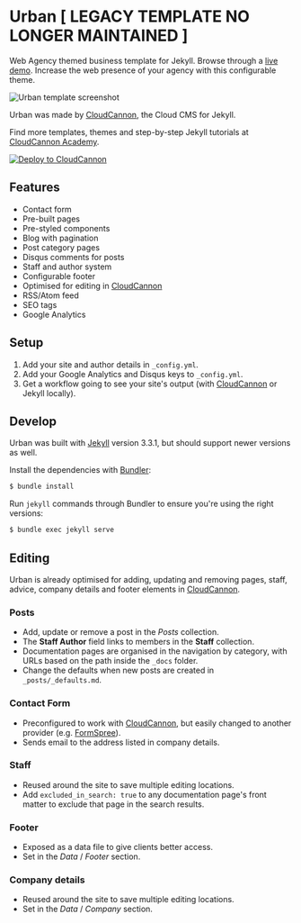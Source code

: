 # Urban [ LEGACY TEMPLATE NO LONGER MAINTAINED ]

Web Agency themed business template for Jekyll. Browse through a [live demo](https://teal-worm.cloudvent.net/).
Increase the web presence of your agency with this configurable theme.

![Urban template screenshot](images/_screenshot.png)

Urban was made by [CloudCannon](https://cloudcannon.com/), the Cloud CMS for Jekyll.

Find more templates, themes and step-by-step Jekyll tutorials at [CloudCannon Academy](https://learn.cloudcannon.com/).

[![Deploy to CloudCannon](https://buttons.cloudcannon.com/deploy.svg)](https://app.cloudcannon.com/register#sites/connect/github/CloudCannon/urban-jekyll-template)

## Features

* Contact form
* Pre-built pages
* Pre-styled components
* Blog with pagination
* Post category pages
* Disqus comments for posts
* Staff and author system
* Configurable footer
* Optimised for editing in [CloudCannon](https://cloudcannon.com/)
* RSS/Atom feed
* SEO tags
* Google Analytics

## Setup

1. Add your site and author details in `_config.yml`.
2. Add your Google Analytics and Disqus keys to `_config.yml`.
3. Get a workflow going to see your site's output (with [CloudCannon](https://app.cloudcannon.com/) or Jekyll locally).

## Develop

Urban was built with [Jekyll](https://jekyllrb.com/) version 3.3.1, but should support newer versions as well.

Install the dependencies with [Bundler](https://bundler.io/):

~~~bash
$ bundle install
~~~

Run `jekyll` commands through Bundler to ensure you're using the right versions:

~~~bash
$ bundle exec jekyll serve
~~~

## Editing

Urban is already optimised for adding, updating and removing pages, staff, advice, company details and footer elements in [CloudCannon](https://app.cloudcannon.com/).

### Posts

* Add, update or remove a post in the *Posts* collection.
* The **Staff Author** field links to members in the **Staff** collection.
* Documentation pages are organised in the navigation by category, with URLs based on the path inside the `_docs` folder.
* Change the defaults when new posts are created in `_posts/_defaults.md`.

### Contact Form

* Preconfigured to work with [CloudCannon](https://app.cloudcannon.com/), but easily changed to another provider (e.g. [FormSpree](https://formspree.io/)).
* Sends email to the address listed in company details.

### Staff

* Reused around the site to save multiple editing locations.
* Add `excluded_in_search: true` to any documentation page's front matter to exclude that page in the search results.

### Footer

* Exposed as a data file to give clients better access.
* Set in the *Data* / *Footer* section.

### Company details

* Reused around the site to save multiple editing locations.
* Set in the *Data* / *Company* section.
